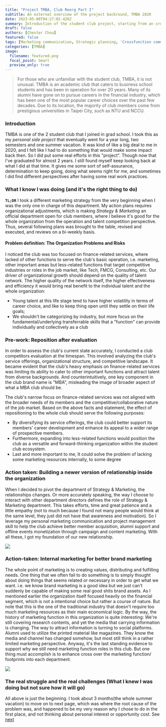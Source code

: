 ```yaml
---
title: "Project TMBA, Club Reorg Part I"
subtitle: An external overview of the project backround, TMBA 2020
date: 2023-05-08T04:27:02.426Z
summary: Introduction of the student club project, starting from an cross-functional perspective 
draft: false
authors: [Chester Chou]
featured: false
tags: [Marketing communication, Strategic planning, 'Crossfunction communication', 'Leadership']
categories: [TMBA]
image:
  filename: featured.png
  focal_point: Smart
  preview_only: true
---
```


> For those who are unfamiliar with the student club, TMBA, it is not unusual. TMBA is an academic club that caters to business school students and has been in operation for over 20 years. Many of its alumni have gone on to pursue careers in the financial industry, which has been one of the most popular career choices over the past few decades. Due to its location, the majority of club members come from prestigious universities in Taipei City, such as NTU and NCCU.

### **Introduction**

TMBA is one of the 2 student club that I joined in grad school. I took this as my <i>personal side project</i> that eventually went for a year long, two semesters and one summer vacation. It was kind of like a big deal to me in 2020, and I felt like I had to do something that would make some impact back then. So I did put some real efforts in this "project". Though now that I've graduated for almost 2 years. I still found myself keep looking back at what I did at that time. It gives me some sort of self-assurance, determination to keep going, doing what seems right for me, and sometimes I did find different perspectives after having some real work practices.

### **What I know I was doing (and it's the right thing to do)**

**`TL;DR`** I took a different marketing strategy from the very beginning when I was the only one in charge of this department. My action plans requires organizational adjustments, which is making *Strategy & Marketing* an official department open for club members, where I believe it's good for the whole organization from the operation and talent competition perspective. Thus, several following plans was brought to the table, revised and executed, and reviews on a bi-weekly basis. 

#### **Problem definition: The Organization Problems and Risks**

I noticed the club was too focused on finance-related services, where lacked of other functions to serve the club's basic operation, i.e. marketing, other important areas but less-related functions that target competitive industries or roles in the job market, like Tech, FMCG, Consulting, etc. Our driver of organizational growth should depend on the quality of talent network. The higher quality of the network itself, the higher effectiveness and efficiency it would bring real benefit to the individual talent and the whole organization:
- Young talent at this life stage tend to have higher volatility in terms of career choice, and like to keep thing open until they settle on their life goals;
- We shouldn't be categorizing by industry, but more focus on the fundamental/underlying transferrable skills that a "function" can provide individually and collectively as a club

### **Pre-work: Reposition after evaluation**

In order to assess the club's current state accurately, I conducted a club competitors evaluation at the timespan. This involved analyzing the club's service offerings, organizational structure, and competitive landscape. It became evident that the club's heavy emphasis on finance-related services was limiting its ability to cater to other important functions and attract talent from diverse backgrounds. And counterintuitively, one key component in the club brand name is "MBA", misleading the image of broader aspect of what a MBA club should be. 

The club's narrow focus on finance-related services was not aligned with the broader needs of its members and the competitive/collaborative nature of the job market. Based on the above facts and statement, the effect of repositioning to the whole club should serve the following purposes:   

- By diversifying its service offerings, the club could better support its members' career development and enhance its appeal to a wider range of prospective members. 
- Furthermore, expanding into less-related functions would position the club as a versatile and forward-thinking organization within the student club ecosystem. 
- Last and more important to me, It could solve the problem of lacking some marketing resources internally, to some degree


### **Action taken: Building a newer version of relationship inside the organization**

When I decided to pivot the department of Strategy & Marketing, the relationships changes. Or more accurately speaking, the way I choose to interact with other department directors defines the role of Strategy & Marketing department. This takes efforts, time and great patience and a little empathy (not to much because I found not many people would think at the same level, they just did not have that awareness and motivation). So I leverage my personal marketing communication and project management skill to help the club achieve better member acquisition, alumni support and offline events monetization through campaign and content marketing. With all these, I got my foundation of our new relationship. </br>

![](./image/p2.png)



### **Action-taken: Internal marketing for better brand marketing**

The whole point of marketing is to creating values, distributing and fulfilling needs. One thing that we often fail to do something is to simply thought about doing things that seems related or necessary in order to get what we want. i.e. we know brand marketing is a good idea but we just can't suddenly be capable of making some real good shits brand assets. As I mentioned earlier the organization itself focused heavily on the financial segment, which is not a intentional choice but rather a course of nature. But note that this is the one of the traditional industry that doesn't require too much marketing resources as their main economical logic. By the way, the history of marketing function in this organization is quite interesting: We're still covering research contents, and yet the media that carrying information is changing. The way to attract information is turning to social platforms. Alumni used to utilize the printed material like magazines. They know the media and channel has changed somehow, but most still think in a rather limited marketing perspective. Anyway, it's the last standing evidence to support why we still need marketing function roles in this club. But one thing must accomplish is to enhance cross over the marketing function/ footprints into each department.  


![](./image/p1.png)

### **The real struggle and the real challenges (What I knew I was doing but not sure how it will go)**

All above is just the beginning. I took about 3 months(the whole summer vacation) to move on to next page, which was where the root cause of the problem was, and happened to be my very reason why I chose to do in the first place, and not thinking about personal interest or opportunity cost. See [next](/project/tmba-2/) 